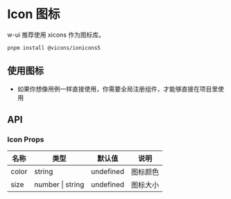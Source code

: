 # Icon 图标

w-ui 推荐使用 xicons 作为图标库。

```
pnpm install @vicons/ionicons5
```

## 使用图标

- 如果你想像用例一样直接使用，你需要全局注册组件，才能够直接在项目里使用

<script setup lang="ts">
import { CashOutline } from "@vicons/ionicons5";
</script>

<w-icon color="red" size="40">
  <CashOutline/>
</w-icon>
<w-icon color="green" size="50">
  <CashOutline/>
</w-icon>
<w-icon color="blue" size="60">
  <CashOutline/>
</w-icon>

## API

### Icon Props

| 名称  | 类型             | 默认值    | 说明     |
| ----- | ---------------- | --------- | -------- |
| color | string           | undefined | 图标颜色 |
| size  | number \| string | undefined | 图标大小 |

